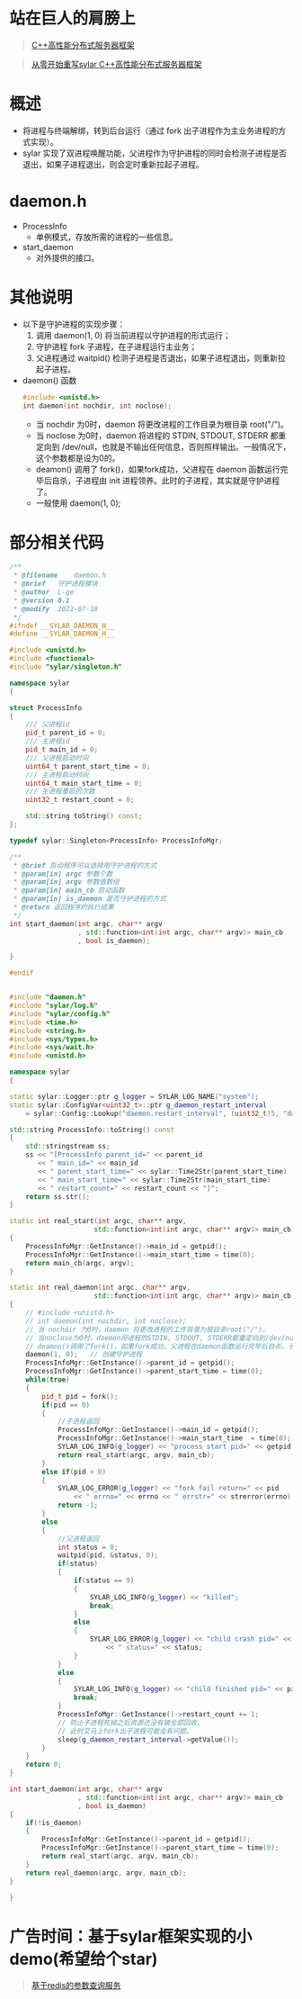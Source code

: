 # 站在巨人的肩膀上

> [C++高性能分布式服务器框架](https://github.com/sylar-yin/sylar)

> [从零开始重写sylar C++高性能分布式服务器框架](https://www.midlane.top/wiki/pages/viewpage.action?pageId=10060952)


# 概述

- 将进程与终端解绑，转到后台运行（通过 fork 出子进程作为主业务进程的方式实现）。
- sylar 实现了双进程唤醒功能，父进程作为守护进程的同时会检测子进程是否退出，如果子进程退出，则会定时重新拉起子进程。


# daemon.h

- ProcessInfo
	- 单例模式，存放所需的进程的一些信息。
- start_daemon
	- 对外提供的接口。


# 其他说明

- 以下是守护进程的实现步骤：
	1. 调用 daemon(1, 0) 将当前进程以守护进程的形式运行；
	2. 守护进程 fork 子进程，在子进程运行主业务；
	3. 父进程通过 waitpid() 检测子进程是否退出，如果子进程退出，则重新拉起子进程。
- daemon() 函数
	```C
	#include <unistd.h>
	int daemon(int nochdir, int noclose);
	```
	- 当 nochdir 为0时，daemon 将更改进程的工作目录为根目录 root("/")。
	- 当 noclose 为0时，daemon 将进程的 STDIN, STDOUT, STDERR 都重定向到 /dev/null，也就是不输出任何信息，否则照样输出。一般情况下，这个参数都是设为0的。
	- deamon() 调用了 fork()，如果fork成功，父进程在 daemon 函数运行完毕后自杀，子进程由 init 进程领养。此时的子进程，其实就是守护进程了。
	- 一般使用 daemon(1, 0);


# 部分相关代码
```C++
/**
 * @filename    daemon.h
 * @brief   守护进程模块
 * @author  L-ge
 * @version 0.1
 * @modify  2022-07-18
 */
#ifndef __SYLAR_DAEMON_H__
#define __SYLAR_DAEMON_H__

#include <unistd.h>
#include <functional>
#include "sylar/singleton.h"

namespace sylar 
{

struct ProcessInfo 
{
    /// 父进程id
    pid_t parent_id = 0;
    /// 主进程id
    pid_t main_id = 0;
    /// 父进程启动时间
    uint64_t parent_start_time = 0;
    /// 主进程启动时间
    uint64_t main_start_time = 0;
    /// 主进程重启的次数
    uint32_t restart_count = 0;

    std::string toString() const;
};

typedef sylar::Singleton<ProcessInfo> ProcessInfoMgr;

/**
 * @brief 启动程序可以选择用守护进程的方式
 * @param[in] argc 参数个数
 * @param[in] argv 参数值数组
 * @param[in] main_cb 启动函数
 * @param[in] is_daemon 是否守护进程的方式
 * @return 返回程序的执行结果
 */
int start_daemon(int argc, char** argv
                 , std::function<int(int argc, char** argv)> main_cb
                 , bool is_daemon);

}

#endif


#include "daemon.h"
#include "sylar/log.h"
#include "sylar/config.h"
#include <time.h>
#include <string.h>
#include <sys/types.h>
#include <sys/wait.h>
#include <unistd.h>

namespace sylar 
{

static sylar::Logger::ptr g_logger = SYLAR_LOG_NAME("system");
static sylar::ConfigVar<uint32_t>::ptr g_daemon_restart_interval
    = sylar::Config::Lookup("daemon.restart_interval", (uint32_t)5, "daemon restart interval");

std::string ProcessInfo::toString() const 
{
    std::stringstream ss;
    ss << "[ProcessInfo parent_id=" << parent_id
       << " main_id=" << main_id
       << " parent_start_time=" << sylar::Time2Str(parent_start_time)
       << " main_start_time=" << sylar::Time2Str(main_start_time)
       << " restart_count=" << restart_count << "]";
    return ss.str();
}

static int real_start(int argc, char** argv,
                     std::function<int(int argc, char** argv)> main_cb)
{
    ProcessInfoMgr::GetInstance()->main_id = getpid();
    ProcessInfoMgr::GetInstance()->main_start_time = time(0);
    return main_cb(argc, argv);
}

static int real_daemon(int argc, char** argv,
                     std::function<int(int argc, char** argv)> main_cb) 
{
    // #include <unistd.h>
    // int daemon(int nochdir, int noclose);
    // 当 nochdir 为0时，daemon 将更改进程的工作目录为根目录root("/")。
    // 当noclose为0时，daemon将进程的STDIN, STDOUT, STDERR都重定向到/dev/null，也就是不输出任何信息，否则照样输出。一般情况下，这个参数都是设为0的。
    // deamon()调用了fork()，如果fork成功，父进程在daemon函数运行完毕后自杀，子进程由init进程领养。此时的子进程，其实就是守护进程了。
    daemon(1, 0);   // 创建守护进程
    ProcessInfoMgr::GetInstance()->parent_id = getpid();
    ProcessInfoMgr::GetInstance()->parent_start_time = time(0);
    while(true) 
    {
        pid_t pid = fork();
        if(pid == 0) 
        {
            //子进程返回
            ProcessInfoMgr::GetInstance()->main_id = getpid();
            ProcessInfoMgr::GetInstance()->main_start_time  = time(0);
            SYLAR_LOG_INFO(g_logger) << "process start pid=" << getpid();
            return real_start(argc, argv, main_cb);
        } 
        else if(pid < 0) 
        {
            SYLAR_LOG_ERROR(g_logger) << "fork fail return=" << pid
                << " errno=" << errno << " errstr=" << strerror(errno);
            return -1;
        }
        else
        {
            //父进程返回
            int status = 0;
            waitpid(pid, &status, 0);
            if(status)
            {
                if(status == 9)
                {
                    SYLAR_LOG_INFO(g_logger) << "killed";
                    break;
                }
                else 
                {
                    SYLAR_LOG_ERROR(g_logger) << "child crash pid=" << pid
                        << " status=" << status;
                }
            } 
            else 
            {
                SYLAR_LOG_INFO(g_logger) << "child finished pid=" << pid;
                break;
            }
            ProcessInfoMgr::GetInstance()->restart_count += 1;
            // 防止子进程死掉之后资源还没有被全部回收，
            // 此时又马上fork出子进程可能会有问题。
            sleep(g_daemon_restart_interval->getValue());
        }
    }
    return 0;
}

int start_daemon(int argc, char** argv
                 , std::function<int(int argc, char** argv)> main_cb
                 , bool is_daemon) 
{
    if(!is_daemon) 
    {
        ProcessInfoMgr::GetInstance()->parent_id = getpid();
        ProcessInfoMgr::GetInstance()->parent_start_time = time(0);
        return real_start(argc, argv, main_cb);
    }
    return real_daemon(argc, argv, main_cb);
}

}
```


# 广告时间：基于sylar框架实现的小demo(希望给个star)

> [基于redis的参数查询服务](https://github.com/L-ge/awesome-sylar/tree/main/projects/paramquery)
